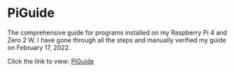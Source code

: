 # PiGuide
The comprehensive guide for programs installed on my Raspberry Pi 4 and Zero 2 W. 
I have gone through all the steps and manually verified my guide on February 17, 2022.

Click the link to view:
[PiGuide](https://github.com/justinknguyen/PiGuide/wiki)
